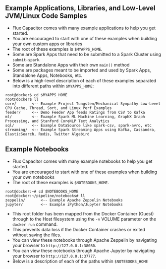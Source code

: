 ## Example Applications, Libraries, and Low-Level JVM/Linux Code Samples
* Flux Capacitor comes with many example applications to help you get started.
* You are encouraged to start with one of these examples when building your own custom apps or libraries
* The root of these examples is `$MYAPPS_HOME`.
* Some are Spark Apps that need to be submitted to a Spark Cluster using `submit-spark`.
* Some are Standalone Apps with their own `main()` method
* Some are packages meant to be imported and used by Spark Apps, Standalone Apps, Notebooks, etc.
* Below is a high-level description of each of these examples separated into different paths within `$MYAPPS_HOME`:
```
root@docker$ cd $MYAPPS_HOME
root@docker$ ll
core/       <-- Example Project Tungsten/Mechanical Sympathy Low-Level CPU Cache, Thread, Sort, and Linux Perf Examples
feeder/     <-- Demo Feeder App feeds Ratings from CSV to Kafka
ml/         <-- Example Spark ML Machine Learning, GraphX Graph Processing, and Stanford CoreNLP Text Analytics
sql/        <-- Example DataSource like spark-csv, spark-avro, etc
streaming/  <-- Example Spark Streaming Apps using Kafka, Cassandra, ElasticSearch, Redis, Twitter Algebird
```

## Example Notebooks
* Flux Capacitor comes with many example notebooks to help you get started.
* You are encouraged to start with one of these examples when building your own notebooks
* The root of these examples is `$NOTEBOOKS_HOME`.
```
root@docker:~# cd $NOTEBOOKS_HOME
root@docker:~/pipeline/notebooks# ll
zeppelin/       <-- Example Apache Zeppelin Notebooks
jupyter/        <-- Example iPython/Jupyter Notebooks
```
* This root folder has been mapped from the Docker Container (Guest) through to the Host filesystem using the `-v` VOLUME parameter on the `docker run` command.  
* This prevents data loss if the Docker Container crashes or exited without saving the files.
* You can view these notebooks through Apache Zeppelin by navigating your browser to `http://127.0.0.1:38080`.
* You can view these notebooks through Apache Jupyter by navigating your browser to `http://127.0.0.1:37777`.
* Below is a description of each of the paths within `$NOTEBOOKS_HOME`
